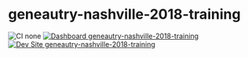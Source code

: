 # geneautry-nashville-2018-training

![CI none](https://img.shields.io/badge/ci-none-orange.svg)
[![Dashboard geneautry-nashville-2018-training](https://img.shields.io/badge/dashboard-geneautry_nashville_2018_training-yellow.svg)](https://dashboard.pantheon.io/sites/2c0f804e-0a96-437a-a0d1-71f12023101a#dev/code)
[![Dev Site geneautry-nashville-2018-training](https://img.shields.io/badge/site-geneautry_nashville_2018_training-blue.svg)](http://dev-geneautry-nashville-2018-training.pantheonsite.io/)